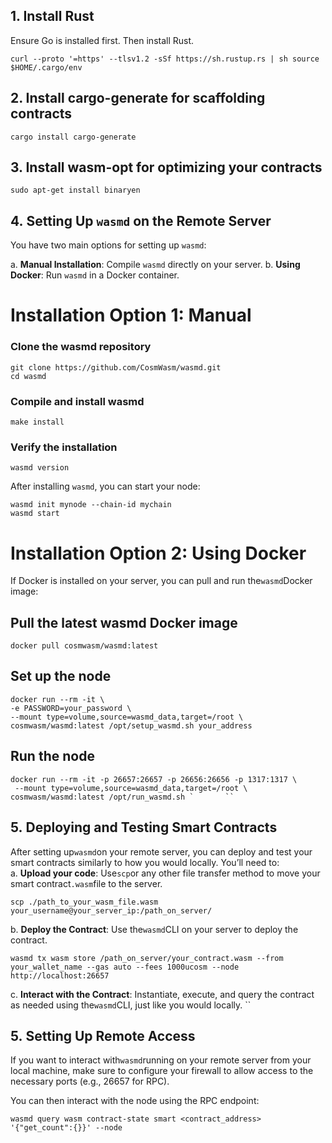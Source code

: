 
## 1. Install Rust
Ensure Go is installed first. Then install Rust.
```
curl --proto '=https' --tlsv1.2 -sSf https://sh.rustup.rs | sh source $HOME/.cargo/env
```

## 2. Install cargo-generate for scaffolding contracts 
```
cargo install cargo-generate
```
## 3. Install wasm-opt for optimizing your contracts 
```
sudo apt-get install binaryen 
```

## 4. **Setting Up `wasmd` on the Remote Server**


You have two main options for setting up `wasmd`:

a.  **Manual Installation**: Compile `wasmd` directly on your server.
b.  **Using Docker**: Run `wasmd` in a Docker container.

# **Installation Option 1: Manual**


### Clone the wasmd repository 
```
git clone https://github.com/CosmWasm/wasmd.git
cd wasmd
```
 ### Compile and install wasmd 
 ```
 make install
```
### Verify the installation 
```
wasmd version 
```

After installing `wasmd`, you can start your node:


```
wasmd init mynode --chain-id mychain
wasmd start
```

# **Installation Option 2: Using Docker**


If Docker is installed on your server, you can pull and run the`wasmd`Docker image:    

## Pull the latest wasmd Docker image 
```
docker pull cosmwasm/wasmd:latest
```
## Set up the node 
```
docker run --rm -it \
-e PASSWORD=your_password \
--mount type=volume,source=wasmd_data,target=/root \
cosmwasm/wasmd:latest /opt/setup_wasmd.sh your_address
```

## Run the node 
```
docker run --rm -it -p 26657:26657 -p 26656:26656 -p 1317:1317 \
 --mount type=volume,source=wasmd_data,target=/root \
cosmwasm/wasmd:latest /opt/run_wasmd.sh `       ``
```


## 5. **Deploying and Testing Smart Contracts**


After setting up`wasmd`on your remote server, you can deploy and test your smart contracts similarly to how you would locally. You’ll need to:  
a.  **Upload your code**: Use`scp`or any other file transfer method to move your smart contract`.wasm`file to the server.
   ```
scp ./path_to_your_wasm_file.wasm your_username@your_server_ip:/path_on_server/
```
b.  **Deploy the Contract**: Use the`wasmd`CLI on your server to deploy the contract.
```
wasmd tx wasm store /path_on_server/your_contract.wasm --from your_wallet_name --gas auto --fees 1000ucosm --node http://localhost:26657
```
c.  **Interact with the Contract**:
   Instantiate, execute, and query the contract as needed using the`wasmd`CLI, just like you would locally.        ``

## 5. **Setting Up Remote Access**

If you want to interact with`wasmd`running on your remote server from your local machine, make sure to configure your firewall to allow access to the necessary ports (e.g., 26657 for RPC). 

You can then interact with the node using the RPC endpoint:  
```
wasmd query wasm contract-state smart <contract_address> '{"get_count":{}}' --node
```
